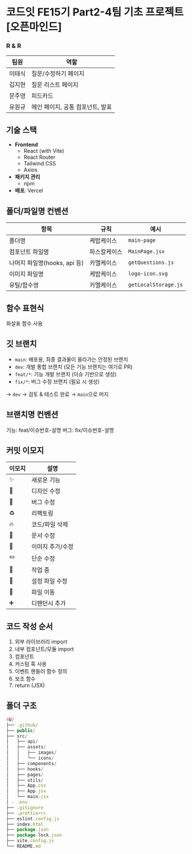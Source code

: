 # 코드잇 FE15기 Part2-4팀 기초 프로젝트 [오픈마인드]

### R & R

| 팀원   | 역할                             |
| ------ | -------------------------------- |
| 이태식 | 질문/수정하기 페이지             |
| 김지현 | 질문 리스트 페이지               |
| 문주영 | 피드카드                         |
| 유원규 | 메인 페이지, 공통 컴포넌트, 발표 |

## 기술 스택

- **Frontend**
  - React (with Vite)
  - React Router
  - Tailwind CSS
  - Axios
- **패키지 관리**
  - npm
- **배포**: Vercel

## 폴더/파일명 컨벤션

| 항목                         | 규칙         | 예시                 |
| ---------------------------- | ------------ | -------------------- |
| 폴더명                       | 케밥케이스   | `main-page`          |
| 컴포넌트 파일명              | 파스칼케이스 | `MainPage.jsx`       |
| 나머지 파일명(hooks, api 등) | 카멜케이스   | `getQuestions.js`    |
| 이미지 파일명                | 케밥케이스   | `logo-icon.svg`      |
| 유틸/함수명                  | 카멜케이스   | `getLocalStorage.js` |

## 함수 표현식

화살표 함수 사용

## 깃 브랜치

- `main`: 배포용, 최종 결과물이 올라가는 안정된 브랜치
- `dev`: 개발 통합 브랜치 (모든 기능 브랜치는 여기로 PR)
- `feat/*`: 기능 개발 브랜치 (이슈 기반으로 생성)
- `fix/*`: 버그 수정 브랜치 (필요 시 생성)

→ `dev` → 검토 & 테스트 완료 → `main`으로 머지

## 브랜치명 컨벤션

기능: feat/이슈번호-설명
버그: fix/이슈번호-설명

## 커밋 이모지

| 이모지 | 설명             |
| ------ | ---------------- |
| ✨     | 새로운 기능      |
| 🎨     | 디자인 수정      |
| 🐛     | 버그 수정        |
| ♻️     | 리팩토링         |
| 🔥     | 코드/파일 삭제   |
| 📄     | 문서 수정        |
| 🍱     | 이미지 추가/수정 |
| ✏️     | 단순 수정        |
| 🚧     | 작업 중          |
| 🔧     | 설정 파일 수정   |
| 🚚     | 파일 이동        |
| ➕     | 디펜던시 추가    |

## 코드 작성 순서

1. 외부 라이브러리 import
2. 내부 컴포넌트/모듈 import
3. 컴포넌트
4. 커스텀 훅 사용
5. 이벤트 핸들러 함수 정의
6. 보조 함수
7. return (JSX)

## 폴더 구조

```jsx
4U/
├── .github/
├── public/
├── src/
│   ├── api/
│   ├── assets/
│   │   ├── images/
│   │   └── icons/
│   ├── components/
│   ├── hooks/
│   ├── pages/
│   ├── utils/
│   ├── App.css
│   ├── App.jsx
│   └── main.jsx
│ - .env
├── .gitignore
├── .prettierrc
├── eslint.config.js
├── index.html
├── package.json
├── package-lock.json
├── vite.config.js
└── README.md
```
